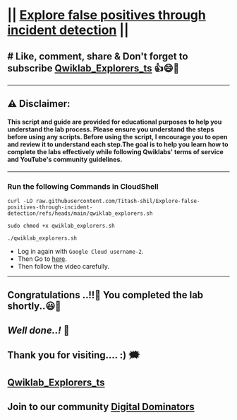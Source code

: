 # || [Explore false positives through incident detection](https://www.cloudskillsboost.google/focuses/88296?parent=catalog) || 

## # Like, comment, share & Don't forget to subscribe [Qwiklab_Explorers_ts](https://youtube.com/@titashshil?si=RgamNu1dc9jVIbJN) 👍😄🤝

---
## ⚠️ **Disclaimer:**
#### This script and guide are provided for educational purposes to help you understand the lab process. Please ensure you understand the steps before using any scripts. Before using the script, I encourage you to open and review it to understand each step.The goal is to help you learn how to complete the labs effectively while following Qwiklabs' terms of service and YouTube's community guidelines.
---

### Run the following Commands in CloudShell

```
curl -LO raw.githubusercontent.com/Titash-shil/Explore-false-positives-through-incident-detection/refs/heads/main/qwiklab_explorers.sh

sudo chmod +x qwiklab_explorers.sh

./qwiklab_explorers.sh
```
- Log in again with `Google Cloud username-2`.
- Then Go to [here](https://console.cloud.google.com/iam-admin/serviceaccounts?project=).
- Then follow the video carefully.

---

## Congratulations ..!!🎉  You completed the lab shortly..😃💯

## *Well done..!* 👏

## Thank you for visiting.... :) 🗯️

## [Qwiklab_Explorers_ts](https://youtube.com/@titashshil?si=RgamNu1dc9jVIbJN)

## Join to our community [Digital Dominators](https://chat.whatsapp.com/J0o1beFGCHfJ8ZHGKjcqkd)
